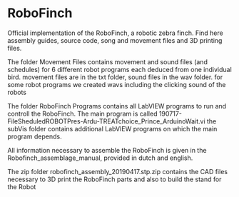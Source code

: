# RoboFinch
Official implementation of the RoboFinch, a robotic zebra finch. Find here assembly guides, source code, song and movement files and 3D printing files.

The folder Movement Files contains movement and sound files (and schedules) for 6 different robot programs each deduced from one individual bird.
  movement files are in the txt folder, sound files in the wav folder. for some robot programs we created wavs including the clicking sound of the robots
  
The folder RoboFinch Programs contains all LabVIEW programs to run and controll the RoboFinch. The main program is called 190717-FileSheduledROBOTPres-Ardu-TREATchoice_Prince_ArduinoWait.vi
  the subVis folder contains additional LabVIEW programs on which the main program depends.
  
All information necessary to assemble the RoboFinch is given in the Robofinch_assemblage_manual, provided in dutch and english.

The zip folder robofinch_assembly_20190417.stp.zip contains the CAD files necessary to 3D print the RoboFinch parts and also to build the stand for the Robot
